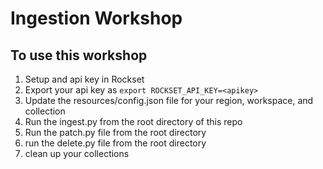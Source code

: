 # Ingestion Workshop

## To use this workshop

1) Setup and api key in Rockset
2) Export your api key as `export ROCKSET_API_KEY=<apikey>`
3) Update the resources/config.json file for your region, workspace, and collection
4) Run the ingest.py from the root directory of this repo
5) Run the patch.py file from the root directory
6) run the delete.py file from the root directory
7) clean up your collections
